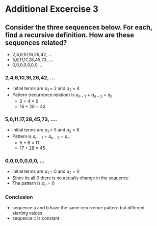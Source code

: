 # Additional Excercise 3

## Consider the three sequences below. For each, find a recursive definition. How are these sequences related? 
- 2,4,6,10,16,26,42, ... 
- 5,6,11,17,28,45,73, .... 
- 0,0,0,0,0,0,0, ...

### 2,4,6,10,16,26,42, ...
- initial terms are $a_{1}$ = 2 and $a_{2}$ = 4
- Pattern (recurrence relation) is $a_{n-1}$ + $a_{n-2}$ = $a_{n}$
    - 2 + 4 = 6
    - 16 + 26 = 42

### 5,6,11,17,28,45,73, ....
- initial terms are $a_{1}$ = 5 and $a_{2}$ = 6
- Pattern is $a_{n-1}$ + $a_{n-2}$ = $a_{n}$
    - 5 + 6 = 11
    - 17 + 28 = 45

### 0,0,0,0,0,0,0, ...
- initial terms are $a_{1}$ = 0 and $a_{2}$ = 0
- Since its all 0 there is no acutally change in the sequence
- The pattern is $a_{n}$ = 0

### Conclusion
- sequence a and b have the same recurrence pattern but different starting values
- sequence c is constant

